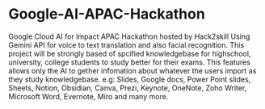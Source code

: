# Google-AI-APAC-Hackathon
Google Cloud AI for Impact APAC Hackathon hosted by Hack2skill
Using Gemini API for voice to text translation and also facial recognition.
This project will be strongly based of spcified knowledgebase for highschool, university, college students to study better for their exams.
This features allows only the AI to gether infomation about whatever the users import as they study knowledgebase.
e.g: Slides, Google docs, Power Point slides, Sheets, Notion, Obsidian, Canva, Prezi, Keynote, OneNote, Zoho Writer, Microsoft Word, Evernote, Miro and many more.
